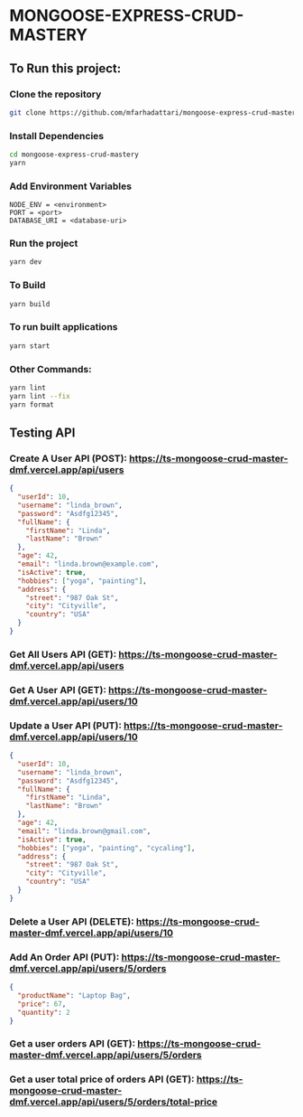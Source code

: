 # MONGOOSE-EXPRESS-CRUD-MASTERY

## To Run this project:

### Clone the repository

```bash
git clone https://github.com/mfarhadattari/mongoose-express-crud-mastery
```

### Install Dependencies

```bash
cd mongoose-express-crud-mastery
yarn
```

### Add Environment Variables

```
NODE_ENV = <environment>
PORT = <port>
DATABASE_URI = <database-uri>
```

### Run the project

```bash
yarn dev
```

### To Build

```bash
yarn build
```

### To run built applications

```bash
yarn start
```

### Other Commands:

```bash
yarn lint
yarn lint --fix
yarn format
```

## Testing API

### Create A User API (POST): https://ts-mongoose-crud-master-dmf.vercel.app/api/users

```json
{
  "userId": 10,
  "username": "linda_brown",
  "password": "Asdfg12345",
  "fullName": {
    "firstName": "Linda",
    "lastName": "Brown"
  },
  "age": 42,
  "email": "linda.brown@example.com",
  "isActive": true,
  "hobbies": ["yoga", "painting"],
  "address": {
    "street": "987 Oak St",
    "city": "Cityville",
    "country": "USA"
  }
}
```

### Get All Users API (GET): https://ts-mongoose-crud-master-dmf.vercel.app/api/users

### Get A User API (GET): https://ts-mongoose-crud-master-dmf.vercel.app/api/users/10

### Update a User API (PUT): https://ts-mongoose-crud-master-dmf.vercel.app/api/users/10

```json
{
  "userId": 10,
  "username": "linda_brown",
  "password": "Asdfg12345",
  "fullName": {
    "firstName": "Linda",
    "lastName": "Brown"
  },
  "age": 42,
  "email": "linda.brown@gmail.com",
  "isActive": true,
  "hobbies": ["yoga", "painting", "cycaling"],
  "address": {
    "street": "987 Oak St",
    "city": "Cityville",
    "country": "USA"
  }
}
```

### Delete a User API (DELETE): https://ts-mongoose-crud-master-dmf.vercel.app/api/users/10

### Add An Order API (PUT): https://ts-mongoose-crud-master-dmf.vercel.app/api/users/5/orders

```json
{
  "productName": "Laptop Bag",
  "price": 67,
  "quantity": 2
}
```

### Get a user orders API (GET): https://ts-mongoose-crud-master-dmf.vercel.app/api/users/5/orders

### Get a user total price of orders API (GET): https://ts-mongoose-crud-master-dmf.vercel.app/api/users/5/orders/total-price
